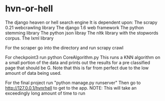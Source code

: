 hvn-or-hell
===========

The django heaven or hell search engine
It is dependent upon: 
The scrapy 0.21 webcrawling library
The django 1.6 web framework
The python stemming library
The python json libray
The nltk library with the stopwords corpus.
The lxml library

For the scraper go into the directory and run scrapy crawl

For checkpoint3 run 
python CoreAlgorithm.py
This runs a KNN algorithm on a small portion of the data and prints out the
results for a pre classified page that should be G. Note that this
is far from perfect due to the low amount of data being used.

For the final project run "python manage.py runserver"
Then go to http://127.0.0.1/hvnrhell to get to the app.
NOTE: This will take an exceedingly long amount of time to run
